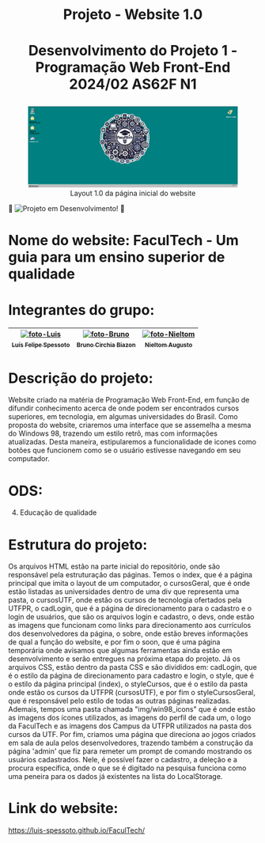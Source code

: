  # <h1 align="center"> Projeto - Website 1.0 </h1>
# <p align="center">Desenvolvimento do Projeto 1 - Programação Web Front-End 2024/02 AS62F N1</p>

<div align="center">
 <figure>
  <img src="css/img/win98_icons/telaPC.png" alt="Imagem WebSite">
  <figcaption>Layout 1.0 da página inicial do website</figcaption>
 </figure>
</div>

:space_invader:
  ![Projeto em Desenvolvimento!](https://img.shields.io/badge/Project-Loading...-blue)
:space_invader:
  
# Nome do website: FaculTech - Um guia para um ensino superior de qualidade 

# Integrantes do grupo: <br>
<markdown-accessiblity-table data-catalyst=""><table tabindex="0">
<thead>
  <tr>
    <th align="center"><a href="https://github.com/Luis-Spessoto"><img src="https://avatars.githubusercontent.com/u/77413441?s=400&u=144e3f496c44706fe9f3d5b9be8c631a8044af71&v=4" alt="foto-Luis"width="110" style="max-width: 100%;"><br><sub>Luís Felipe Spessoto</sub></a></th>
    <th align="center"><a href="https://github.com/BrunoBiazon"><img src="https://avatars.githubusercontent.com/u/184716758?v=4" alt="foto-Bruno" width="110"  style="max-width: 100%;"><br><sub>Bruno Circhia Biazon</sub></a></th>
    <th align="center"><a href="https://github.com/nieltom"><img src="https://avatars.githubusercontent.com/u/120043427?v=4" alt="foto-Nieltom"width="110" alt="foto Danilo" style="max-width: 100%;"><br><sub>Nieltom Augusto</sub></a></th>
    </tr>
</thead>
</table></markdown-accessiblity-table>

# Descrição do projeto: 
Website criado na matéria de Programação Web Front-End, em função de difundir conhecimento acerca de onde podem ser encontrados cursos superiores, em tecnologia, em algumas universidades do Brasil. Como proposta do website, criaremos uma interface que se assemelha a mesma do Windows 98, trazendo um estilo retrô, mas com informações atualizadas. Desta maneira, estipularemos a funcionalidade de icones como botões que funcionem como se o usuário estivesse navegando em seu computador.

# ODS: 
4. Educação de qualidade 

# Estrutura do projeto: 
 Os arquivos HTML estão na parte inicial do repositório, onde são responsável pela estruturação das páginas. Temos o index, que é a página principal que imita o layout de um computador, o cursosGeral, que é onde estão listadas as universidades dentro de uma div que representa uma pasta, o cursosUTF, onde estão os cursos de tecnologia ofertados pela UTFPR, o cadLogin, que é a página de direcionamento para o cadastro e o login de usuários, que são os arquivos login e cadastro, o devs, onde estão as imagens que funcionam como links para direcionamento aos currículos dos desenvolvedores da página, o sobre, onde estão breves informações de qual a função do website, e por fim o soon, que é uma página temporária onde avisamos que algumas ferramentas ainda estão em desenvolvimento e serão entregues na próxima etapa do projeto. 
 Já os arquivos CSS, estão dentro da pasta CSS e são divididos em: cadLogin, que é o estilo da página de direcionamento para cadastro e login, o style, que é o estilo da página principal (index), o styleCursos, que é o estilo da pasta onde estão os cursos da UTFPR (cursosUTF), e por fim o  styleCursosGeral, que é responsável pelo estilo de todas as outras páginas realizadas. 
 Ademais, tempos uma pasta chamada "img/win98_icons" que é onde estão as imagens dos ícones utilizados, as imagens do perfil de cada um, o logo da FaculTech e as imagens dos Campus da UTFPR utilizados na pasta dos cursos da UTF.
 Por fim, criamos uma página que direciona ao jogos criados em sala de aula pelos desenvolvedores, trazendo também a construção da página 'admin' que fiz para remeter um prompt de comando mostrando os usuários cadastrados. Nele, é possível fazer o cadastro, a deleção e a procura específica, onde o que se é digitado na pesquisa funciona como uma peneira para os dados já existentes na lista do LocalStorage.

# Link do website:

https://luis-spessoto.github.io/FaculTech/

